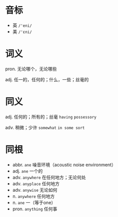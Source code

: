 # 音标

- 英 `/'eni/`
- 美 `/'ɛni/`

# 词义

pron. 无论哪个，无论哪些


adj. 任一的，任何的；什么，一些；丝毫的


# 同义

adj. 任何的；所有的；丝毫
`having` `possessory`

adv. 稍微；少许
`somewhat` `in some sort`

# 同根

- abbr. `ane` 噪音环境（acoustic noise environment）
- adj. `ane` 一个的
- adv. `anywhere` 在任何地方；无论何处
- adv. `anyplace` 任何地方
- adv. `anywise` 无论如何
- n. `anywhere` 任何地方
- n. `ane` 一（等于one）
- pron. `anything` 任何事

